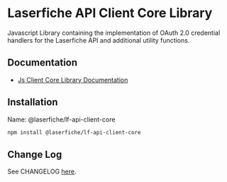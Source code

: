 # Laserfiche API Client Core Library

Javascript Library containing the implementation of OAuth 2.0 credential handlers for the Laserfiche API  and additional utility functions.

## Documentation

- [Js Client Core Library Documentation](https://developer.laserfiche.com/client_reference/lf-api-client-core-js/docs/1.x/index.html)

## Installation

Name: @laserfiche/lf-api-client-core

```bash
npm install @laserfiche/lf-api-client-core
```

## Change Log

See CHANGELOG [here](https://github.com/Laserfiche/lf-api-client-core-js/blob/HEAD/CHANGELOG.md).
